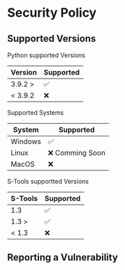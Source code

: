# Security Policy

## Supported Versions

Python supported Versions

| Version | Supported          |
| ------- | ------------------ |
| 3.9.2 >   | :white_check_mark: |
| < 3.9.2  | :x:                |

Supported Systems

| System | Supported          |
| ------- | ------------------ |
| Windows | :white_check_mark: |
| Linux  | :x: Comming Soon            |
| MacOS  | :x:                |

S-Tools supportted Versions

| S-Tools | Supported | 
| ------- | ------------------ |
| 1.3 | :white_check_mark: |
| 1.3 > | :white_check_mark: |
| < 1.3 | :x: |

## Reporting a Vulnerability

